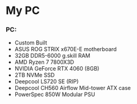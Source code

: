 # My PC

### PC:

* Custom Built
* ASUS ROG STRIX x670E-E motherboard
* 32GB DDR5-6000 g.skill RAM
* AMD Ryzen 7 7800X3D
* NVIDIA GeForce RTX 4060 (8GB)
* 2TB NVMe SSD
* Deepcool LS720 SE (RIP)
* Deepcool CH560 Airflow Mid-tower ATX case
* PowerSpec 850W Modular PSU
